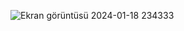 ![Ekran görüntüsü 2024-01-18 234333](https://github.com/astrolil0/astrolil0/assets/113148482/35162929-feb0-4909-8fd4-473559c72711)

<!--![Uploading Ekran görüntüsü 2024-01-19 001239.png…]()

![3d-futuristic-sphere-shapes-globe-holograms-vector-46349405](https://github.com/astrolil0/astrolil0/assets/113148482/18af00fe-8d25-4076-89df-fb1db9e9b1a1)

![Ekran görüntüsü 2024-01-18 234333](https://github.com/astrolil0/astrolil0/assets/113148482/35162929-feb0-4909-8fd4-473559c72711)
it's just a passion
-->
